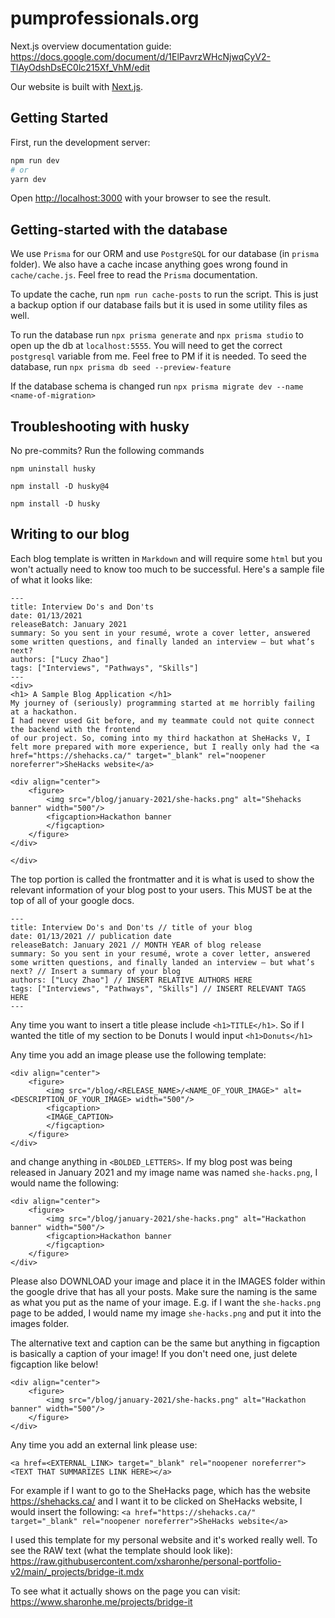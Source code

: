 # pumprofessionals.org
Next.js overview documentation guide: https://docs.google.com/document/d/1ElPavrzWHcNjwqCyV2-TlAyOdshDsEC0lc215Xf_VhM/edit

Our website is built with [Next.js](https://nextjs.org/).

## Getting Started

First, run the development server:

```bash
npm run dev
# or
yarn dev
```

Open [http://localhost:3000](http://localhost:3000) with your browser to see the result.

## Getting-started with the database
We use ```Prisma``` for our ORM and use ```PostgreSQL``` for our database (in ```prisma``` folder). We also have a cache incase anything goes wrong found in ```cache/cache.js```. 
Feel free to read the ```Prisma``` documentation.

To update the cache, run ```npm run cache-posts``` to run the script. This is just a backup
option if our database fails but it is used in some utility files as well.

To run the database run 
```npx prisma generate``` and ```npx prisma studio``` to open up the db at ```localhost:5555```. You will need to get the correct ```postgresql``` variable from me. 
Feel free to PM if it is needed. To seed the database, run ```npx prisma db seed --preview-feature```

If the database schema is changed run ```npx prisma migrate dev --name <name-of-migration>```
## Troubleshooting with husky
No pre-commits? Run the following commands 
```
npm uninstall husky

npm install -D husky@4

npm install -D husky
```

## Writing to our blog
Each blog template is written in ```Markdown``` and will require some ```html``` but you won't actually need to know too much to be successful. Here's a sample file of what it looks like:
```
---
title: Interview Do's and Don'ts
date: 01/13/2021
releaseBatch: January 2021
summary: So you sent in your resumé, wrote a cover letter, answered some written questions, and finally landed an interview – but what’s next? 
authors: ["Lucy Zhao"]
tags: ["Interviews", "Pathways", "Skills"]
---
<div>
<h1> A Sample Blog Application </h1>
My journey of (seriously) programming started at me horribly failing at a hackathon. 
I had never used Git before, and my teammate could not quite connect the backend with the frontend
of our project. So, coming into my third hackathon at SheHacks V, I felt more prepared with more experience, but I really only had the <a href="https://shehacks.ca/" target="_blank" rel="noopener noreferrer">SheHacks website</a>

<div align="center">
    <figure>
        <img src="/blog/january-2021/she-hacks.png" alt="Shehacks banner" width="500"/>
        <figcaption>Hackathon banner
        </figcaption>
    </figure>
</div>

</div>
```

The top portion is called the frontmatter and it is what is used to show the relevant information of your blog post to your users. This MUST be at the top of all of your google docs.
```
---
title: Interview Do's and Don'ts // title of your blog
date: 01/13/2021 // publication date
releaseBatch: January 2021 // MONTH YEAR of blog release
summary: So you sent in your resumé, wrote a cover letter, answered some written questions, and finally landed an interview – but what’s next? // Insert a summary of your blog
authors: ["Lucy Zhao"] // INSERT RELATIVE AUTHORS HERE
tags: ["Interviews", "Pathways", "Skills"] // INSERT RELEVANT TAGS HERE
---
```

Any time you want to insert a title please include ```<h1>TITLE</h1>```. So if I wanted the title of my section to be Donuts I would input ```<h1>Donuts</h1>```

Any time you add an image please use the following template:
```
<div align="center">
    <figure>
        <img src="/blog/<RELEASE_NAME>/<NAME_OF_YOUR_IMAGE>" alt=<DESCRIPTION_OF_YOUR_IMAGE> width="500"/>
        <figcaption>
        <IMAGE_CAPTION>
        </figcaption>
    </figure>
</div>
```

and change anything in ```<BOLDED_LETTERS>```. If my blog post was being released in January 2021 and my image name was named ```she-hacks.png```, I would name the following:
```
<div align="center">
    <figure>
        <img src="/blog/january-2021/she-hacks.png" alt="Hackathon banner" width="500"/>
        <figcaption>Hackathon banner
        </figcaption>
    </figure>
</div>
```

Please also DOWNLOAD your image and place it in the IMAGES folder within the google drive that has all your posts. Make sure the naming is the same as what you put as the name of your image. E.g. if I want the ```she-hacks.png``` page to be added, I would name my image ```she-hacks.png``` and put it into the images folder.

The alternative text and caption can be the same but anything in figcaption is basically a caption of your image! If you don't need one, just delete figcaption like below!
```
<div align="center">
    <figure>
        <img src="/blog/january-2021/she-hacks.png" alt="Hackathon banner" width="500"/>
    </figure>
</div>
```

Any time you add an external link please use:
```
<a href=<EXTERNAL_LINK> target="_blank" rel="noopener noreferrer"><TEXT THAT SUMMARIZES LINK HERE></a>
```

For example if I want to go to the SheHacks page, which has the website https://shehacks.ca/ and I want it to be clicked on SheHacks website, I would insert the following:
```<a href="https://shehacks.ca/" target="_blank" rel="noopener noreferrer">SheHacks website</a>```

I used this template for my personal website and it's worked really well. To see the RAW text (what the template should look like): https://raw.githubusercontent.com/xsharonhe/personal-portfolio-v2/main/_projects/bridge-it.mdx

To see what it actually shows on the page you can visit: https://www.sharonhe.me/projects/bridge-it
